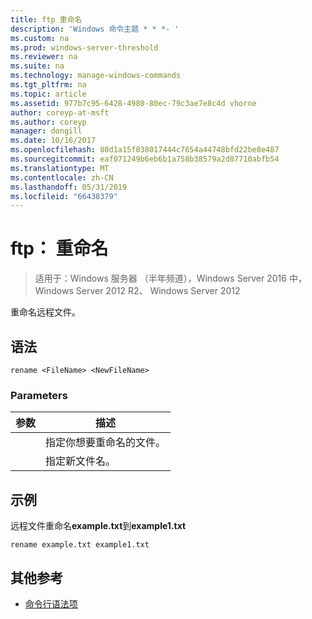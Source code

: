 ```yaml
---
title: ftp 重命名
description: 'Windows 命令主题 * * *- '
ms.custom: na
ms.prod: windows-server-threshold
ms.reviewer: na
ms.suite: na
ms.technology: manage-windows-commands
ms.tgt_pltfrm: na
ms.topic: article
ms.assetid: 977b7c95-6428-4980-80ec-79c3ae7e8c4d vhorne
author: coreyp-at-msft
ms.author: coreyp
manager: dongill
ms.date: 10/16/2017
ms.openlocfilehash: 80d1a15f038017444c7654a44748bfd22be8e487
ms.sourcegitcommit: eaf071249b6eb6b1a758b38579a2d87710abfb54
ms.translationtype: MT
ms.contentlocale: zh-CN
ms.lasthandoff: 05/31/2019
ms.locfileid: "66438379"
---
```

# <a name="ftp-rename"></a>ftp： 重命名

>适用于：Windows 服务器 （半年频道），Windows Server 2016 中，Windows Server 2012 R2、 Windows Server 2012

重命名远程文件。   
## <a name="syntax"></a>语法  
```  
rename <FileName> <NewFileName>  
```  
### <a name="parameters"></a>Parameters  

|   参数   |                 描述                 |
|---------------|---------------------------------------------|
|  <FileName>   | 指定你想要重命名的文件。 |
| <NewFileName> |        指定新文件名。         |

## <a name="BKMK_Examples"></a>示例  
远程文件重命名**example.txt**到**example1.txt**  
```  
rename example.txt example1.txt  
```  
## <a name="additional-references"></a>其他参考  
-   [命令行语法项](command-line-syntax-key.md)  
